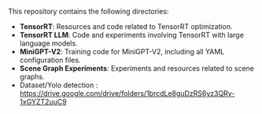 This repository contains the following directories:

- **TensorRT**: Resources and code related to TensorRT optimization.
- **TensorRT LLM**: Code and experiments involving TensorRT with large language models.
- **MiniGPT-V2**: Training code for MiniGPT-V2, including all YAML configuration files.
- **Scene Graph Experiments**: Experiments and resources related to scene graphs.
- Dataset/Yolo detection : https://drive.google.com/drive/folders/1brcdLe8guDzRS6yz3QRy-1xGYZT2uuC9
